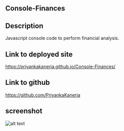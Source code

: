 ## Console-Finances
## Description
Javascript console code to perform financial analysis.

## Link to deployed site
https://priyankakaneria.github.io/Console-Finances/

## Link to github
https://github.com/PriyankaKaneria

## screenshot
![alt text](https://github.com/PriyankaKaneria/Console-Finances/blob/main/images/Screenshot.png)